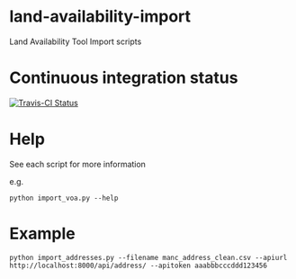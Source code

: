 # land-availability-import
Land Availability Tool Import scripts

# Continuous integration status

[![Travis-CI Status](https://secure.travis-ci.org/alphagov/land-availability-import.png?branch=master)](http://travis-ci.org/#!/alphagov/land-availability-import)

# Help

See each script for more information

e.g.

    python import_voa.py --help


# Example

```
python import_addresses.py --filename manc_address_clean.csv --apiurl http://localhost:8000/api/address/ --apitoken aaabbbcccddd123456
```
